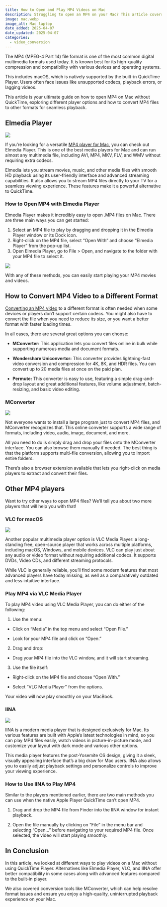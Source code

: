 ```yaml
---
title: How to Open and Play MP4 Videos on Mac
description: Struggling to open an MP4 on your Mac? This article covers the best methods for smooth video playback.
image: mac.webp
image_alt: Mac laptop
date_added: 2025-04-07
date_updated: 2025-04-07
categories:
  - video_conversion
---
```


The MP4 (MPEG-4 Part 14) file format is one of the most common digital multimedia formats used today. It is known best for its high-quality compression and compatibility with various devices and operating systems. 

This includes macOS, which is natively supported by the built-in QuickTime Player. Users often face issues like unsupported codecs, playback errors, or lagging videos. 

This article is your ultimate guide on how to open MP4 on Mac without QuickTime, exploring different player options and how to convert MP4 files to other formats for seamless playback.

## Elmedia Player

![](image1.webp)

If you’re looking for a versatile [MP4 player for Mac](https://www.elmedia-video-player.com/mp4-player-mac.html), you can check out Elmedia Player. This is one of the best media players for Mac and can run almost any multimedia file, including AVI, MP4, MKV, FLV, and WMV without requiring extra codecs. 

Elmedia lets you stream movies, music, and other media files with smooth HD playback using its user-friendly interface and advanced streaming capabilities. It also allows you to stream MP4 files directly to your TV for a seamless viewing experience. These features make it a powerful alternative to QuickTime.

### How to Open MP4 with Elmedia Player

Elmedia Player makes it incredibly easy to open .MP4 files on Mac. There are three main ways you can get started: 

1. Select an MP4 file to play by dragging and dropping it in the Elmedia Player window or its Dock icon. 
2. Right-click on the MP4 file, select “Open With” and choose “Elmedia Player” from the pop-up list. 
3. Open Elmedia Player, go to File > Open, and navigate to the folder with your MP4 file to select it. 

![](image2.webp)

With any of these methods, you can easily start playing your MP4 movies and videos.

## How to Convert MP4 Video to a Different Format

[Converting an MP4 video](https://mconverter.eu/convert/mp4/) to a different format is often needed when some devices or players don’t support certain codecs. You might also have to convert the file when you need to reduce its size, or you want a better format with faster loading times. 

In all cases, there are several great options you can choose:

* **MConverter:** This application lets you convert files online in bulk while supporting numerous media and document formats. 

* **Wondershare Uniconvertor:** This converter provides lightning-fast video conversion and compression for 4K, 8K, and HDR files. You can convert up to 20 media files at once on the paid plan.

* **Permute:** This converter is easy to use, featuring a simple drag-and-drop layout and great additional features, like volume adjustment, batch-resizing, and basic video editing. 

### MConverter

![](image3.webp)

Not everyone wants to install a large program just to convert MP4 files, and MConverter recognizes that. This online converter supports a wide range of formats, including video, audio, image, document, and more. 

All you need to do is simply drag and drop your files onto the MConverter interface. You can also browse them manually if needed. The best thing is that the platform supports multi-file conversion, allowing you to import entire folders. 

There’s also a browser extension available that lets you right-click on media players to extract and convert their files.

## Other MP4 players

Want to try other ways to open MP4 files? We’ll tell you about two more players that will help you with that\!

### VLC for macOS

![](image4.webp)

Another popular multimedia player option is VLC Media Player: a long-standing free, open-source player that works across multiple platforms, including macOS, Windows, and mobile devices. VLC can play just about any audio or video format without requiring additional codecs. It supports DVDs, Video CDs, and different streaming protocols. 

While VLC is generally reliable, you’ll find some modern features that most advanced players have today missing, as well as a comparatively outdated and less intuitive interface.

### Play MP4 via VLC Media Player

To play MP4 video using VLC Media Player, you can do either of the following:

1. Use the menu: 

* Click on “Media” in the top menu and select “Open File.”

* Look for your MP4 file and click on “Open.”

2. Drag and drop:

* Drag your MP4 file into the VLC window, and it will start streaming.

3. Use the file itself:

* Right-click on the MP4 file and choose “Open With.”

* Select “VLC Media Player” from the options. 

Your video will now play smoothly on your MacBook. 

### IINA

![](image5.webp)

IINA is a modern media player that is designed exclusively for Mac. Its various features are built with Apple’s latest technologies in mind, so you can play MP4 files easily, watch videos in picture-in-picture mode, and customize your layout with dark mode and various other options. 

This media player features the post-Yosemite OS design, giving it a sleek, visually appealing interface that’s a big draw for Mac users. IINA also allows you to easily adjust playback settings and personalize controls to improve your viewing experience. 

### How to Use IINA to Play MP4

Similar to the players mentioned earlier, there are two main methods you can use when the native Apple Player QuickTime can’t open MP4.

1. Drag and drop the MP4 file from Finder into the IINA window for instant playback.

2. Open the file manually by clicking on “File” in the menu bar and selecting “Open…” before navigating to your required MP4 file. Once selected, the video will start playing smoothly. 

## In Conclusion

In this article, we looked at different ways to play videos on a Mac without using QuickTime Player. Alternatives like Elmedia Player, VLC, and IINA offer better compatibility in some cases along with advanced features compared to the built-in player. 

We also covered conversion tools like MConverter, which can help resolve format issues and ensure you enjoy a high-quality, uninterrupted playback experience on your Mac.